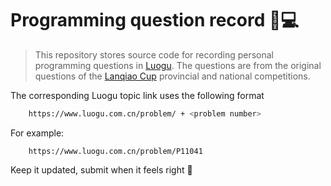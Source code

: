# Programming question record 🧑💻

> This repository stores source code for recording personal programming questions in [Luogu](https://www.luogu.com.cn). The questions are from the original questions of the [Lanqiao Cup](https://dasai.lanqiao.cn/) provincial and national competitions.


The corresponding Luogu topic link uses the following format
```bash
	https://www.luogu.com.cn/problem/ + <problem number>
```

For example:
```
	https://www.luogu.com.cn/problem/P11041
```


Keep it updated, submit when it feels right 🌱

